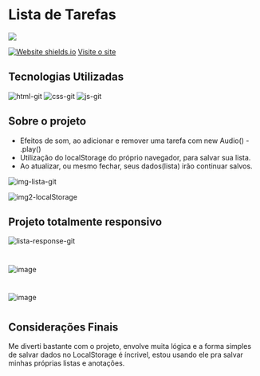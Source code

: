 # Lista de Tarefas

<a href="https://www.linkedin.com/in/mayk-gomes-11b86222b/"><img src="https://img.shields.io/badge/LinkedIn-0077B5?style=for-the-badge&logo=linkedin&logoColor=white"/><a/>

[![Website shields.io](https://img.shields.io/website-up-down-green-red/http/shields.io.svg)](http://shields.io/)
<a href='https://lista-tarefas-two.vercel.app/'>Visite o site</a>

## Tecnologias Utilizadas
![html-git](https://user-images.githubusercontent.com/77819811/148655213-f0048ebf-cf00-4c28-83df-7366e694a706.png)
![css-git](https://user-images.githubusercontent.com/77819811/148655216-0f7f94c1-0784-40d3-b5d9-0bcfc6663dfe.png)
![js-git](https://user-images.githubusercontent.com/77819811/148655218-34a96bb7-a2ce-4150-a3e1-6ec0537a1e26.png)
  
## Sobre o projeto
* Efeitos de som, ao adicionar e remover uma tarefa com new Audio() - .play()
* Utilização do localStorage do próprio navegador, para salvar sua lista.
* Ao atualizar, ou mesmo fechar, seus dados(lista) irão continuar salvos.
  
![img-lista-git](https://user-images.githubusercontent.com/77819811/148655271-fee04d93-a00d-4235-b536-185592a98df3.jpg)

![img2-localStorage](https://user-images.githubusercontent.com/77819811/148655124-656b3a0d-0f5c-4991-9b52-571ae5f6d767.jpg)

## Projeto totalmente responsivo 

![lista-response-git](https://user-images.githubusercontent.com/77819811/148655341-6738b35e-8e77-4108-b5ac-9b98d4ed5d24.jpg)
#
![image](https://user-images.githubusercontent.com/77819811/159175761-35381813-c9d3-4f5c-9120-bd81a4e1bcb9.png)
#
![image](https://user-images.githubusercontent.com/77819811/159175781-72435f17-63a4-449c-875b-a3989e0363e7.png)
#
 
## Considerações Finais
Me diverti bastante com o projeto, envolve muita lógica e a forma simples de salvar dados no LocalStorage é íncrivel, estou usando ele pra salvar minhas próprias listas e anotações.
